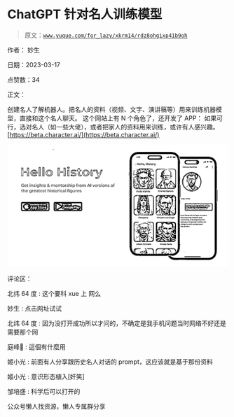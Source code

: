 # ChatGPT 针对名人训练模型

> 原文：[`www.yuque.com/for_lazy/xkrm14/rdz8ohgixp41b9oh`](https://www.yuque.com/for_lazy/xkrm14/rdz8ohgixp41b9oh)



作者： 妙生



日期：2023-03-17



点赞数：34



正文：



创建名人了解机器人。把名人的资料（视频、文字、演讲稿等）用来训练机器模型，直接和这个名人聊天。 这个网站上有 N 个角色了，还开发了 APP： 如果可行，选对名人（如一些大佬），或者把家人的资料用来训练，或许有人感兴趣。[https://beta.character.ai/](https://beta.character.ai/)



![](img/7ec09feb9d5049a4f14f7a84e69fd59e.png)  

评论区：



北纬 64 度 : 这个要科 xue 上 网么



妙生 : 点击网址试试



北纬 64 度 : 因为没打开成功所以才问的，不确定是我手机问题当时网络不好还是需要那个网



庭峰🍂 : 這個有什麼用



姬小光 : 前面有人分享跟历史名人对话的 prompt，这应该就是基于那份资料



姬小光 : 意识形态植入[奸笑]



邹培盛 : 科学后可以打开的



公众号懒人找资源，懒人专属群分享

</ne-p>